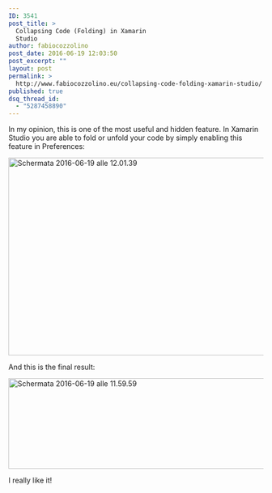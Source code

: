 ```yaml
---
ID: 3541
post_title: >
  Collapsing Code (Folding) in Xamarin
  Studio
author: fabiocozzolino
post_date: 2016-06-19 12:03:50
post_excerpt: ""
layout: post
permalink: >
  http://www.fabiocozzolino.eu/collapsing-code-folding-xamarin-studio/
published: true
dsq_thread_id:
  - "5287458890"
---
```

In my opinion, this is one of the most useful and hidden feature. In Xamarin Studio you are able to fold or unfold your code by simply enabling this feature in Preferences:

<a href="http://www.fabiocozzolino.eu/wp-content/uploads/2016/06/Schermata-2016-06-19-alle-12.01.39.png"><img class="size-full wp-image-3561 aligncenter" src="http://www.fabiocozzolino.eu/wp-content/uploads/2016/06/Schermata-2016-06-19-alle-12.01.39.png" alt="Schermata 2016-06-19 alle 12.01.39" width="578" height="391" /></a>

And this is the final result:

<a href="http://www.fabiocozzolino.eu/wp-content/uploads/2016/06/Schermata-2016-06-19-alle-11.59.59.png"><img class="size-full wp-image-3551 aligncenter" src="http://www.fabiocozzolino.eu/wp-content/uploads/2016/06/Schermata-2016-06-19-alle-11.59.59.png" alt="Schermata 2016-06-19 alle 11.59.59" width="1097" height="179" /></a>

I really like it!